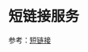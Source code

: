 # 短链接服务



参考：[短链接](https://github.com/rbmonster/learning-note/blob/master/src/main/java/com/toc/TINYURL.md)
